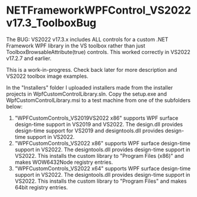 # NETFrameworkWPFControl_VS2022v17.3_ToolboxBug
The BUG: VS2022 v17.3.x includes ALL controls for a custom .NET Framework WPF library in the VS toolbox rather than just ToolboxBrowsableAttribute(true) controls. This worked correctly in VS2022 v17.2.7 and earlier.

This is a work-in-progress. Check back later for more description and VS2022 toolbox image examples.

In the "Installers" folder I uploaded installers made from the installer projects in WpfCustomControlLibrary.sln. Copy the setup.exe and WpfCustomControlLibrary.msi to a test machine from one of the subfolders below:
1. "WPFCustomControls_VS2019VS2022 x86" supports WPF surface design-time support in VS2019 and VS2022. The design.dll provides design-time support for VS2019 and designtools.dll provides design-time support in VS2022.
2. "WPFCustomControls_VS2022 x86" supports WPF surface design-time support in VS2022. The designtools.dll provides design-time support in VS2022. This installs the custom library to "Program Files (x86)" and makes WOW6432Node registry entries.
3. "WPFCustomControls_VS2022 x64" supports WPF surface design-time support in VS2022. The designtools.dll provides design-time support in VS2022. This installs the custom library to "Program Files" and makes 64bit registry entries.




